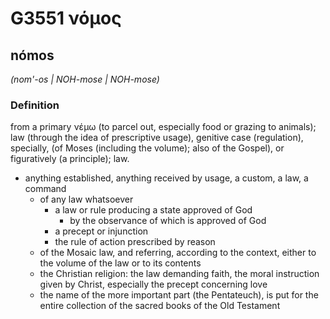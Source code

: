 # G3551 νόμος

## nómos

_(nom'-os | NOH-mose | NOH-mose)_

### Definition

from a primary νέμω (to parcel out, especially food or grazing to animals); law (through the idea of prescriptive usage), genitive case (regulation), specially, (of Moses (including the volume); also of the Gospel), or figuratively (a principle); law.

- anything established, anything received by usage, a custom, a law, a command
  - of any law whatsoever
    - a law or rule producing a state approved of God
      - by the observance of which is approved of God
    - a precept or injunction
    - the rule of action prescribed by reason
  - of the Mosaic law, and referring, according to the context, either to the volume of the law or to its contents
  - the Christian religion: the law demanding faith, the moral instruction given by Christ, especially the precept concerning love
  - the name of the more important part (the Pentateuch), is put for the entire collection of the sacred books of the Old Testament

